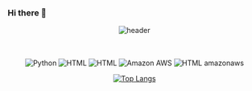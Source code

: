 ### Hi there 👋

<div align="center"> 
  
![header](https://capsule-render.vercel.app/api?type=wave&color=auto&height=300&section=header&text=ノーマルさん&fontSize=90)

<br>
<br>

<!-- Image [badge 2] -->
<img alt= "Python" src="https://img.shields.io/badge/Python-3776AB?style=for-the-badge&logo=Python&logoColor=white"/>
<img alt= "HTML" src="https://img.shields.io/badge/HTML-E34F26?style=for-the-badge&logo=HTML5&logoColor=white"/>
<img alt= "HTML" src="https://img.shields.io/badge/HTML-E34F26?style=for-the-badge&logo=HTML5&logoColor=white"/>
<img alt= "Amazon AWS" src="https://img.shields.io/badge/amazonaws-232F3E?style=for-the-badge&logo=Amazon AWS&logoColor=white"/>
<img alt= "HTML" src="https://img.shields.io/badge/HTML-E34F26?style=for-the-badge&logo=HTML5&logoColor=white"/>
amazonaws
<br>

[![Top Langs](https://github-readme-stats.vercel.app/api/top-langs/?username=regular94)](https://github.com/anuraghazra/github-readme-stats)

</div>
